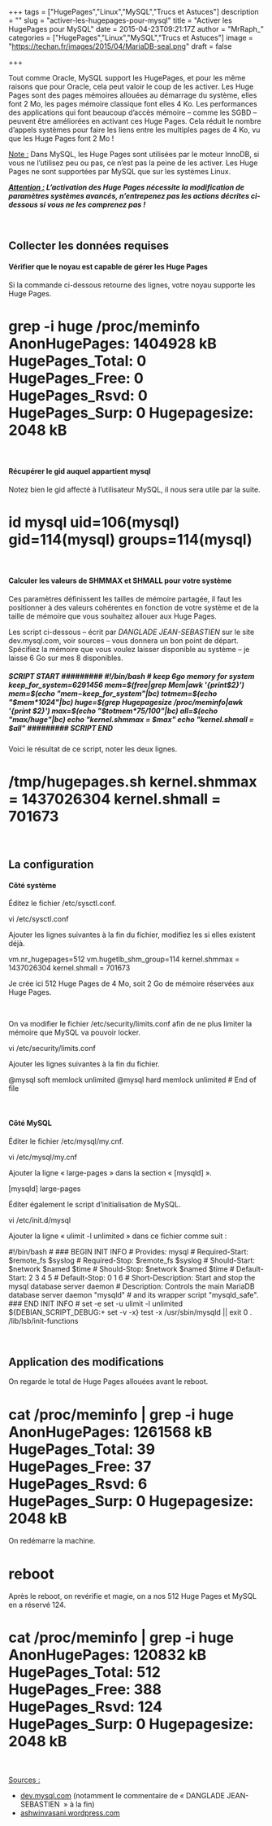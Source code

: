 +++
tags = ["HugePages","Linux","MySQL","Trucs et Astuces"]
description = ""
slug = "activer-les-hugepages-pour-mysql"
title = "Activer les HugePages pour MySQL"
date = 2015-04-23T09:21:17Z
author = "MrRaph_"
categories = ["HugePages","Linux","MySQL","Trucs et Astuces"]
image = "https://techan.fr/images/2015/04/MariaDB-seal.png"
draft = false

+++


Tout comme Oracle, MySQL support les HugePages, et pour les même raisons que pour Oracle, cela peut valoir le coup de les activer. Les Huge Pages sont des pages mémoires allouées au démarrage du système, elles font 2 Mo, les pages mémoire classique font elles 4 Ko. Les performances des applications qui font beaucoup d’accès mémoire – comme les SGBD – peuvent être améliorées en activant ces Huge Pages. Cela réduit le nombre d’appels systèmes pour faire les liens entre les multiples pages de 4 Ko, vu que les Huge Pages font 2 Mo !

<span style="text-decoration: underline;">Note :</span> Dans MySQL, les Huge Pages sont utilisées par le moteur InnoDB, si vous ne l’utilisez peu ou pas, ce n’est pas la peine de les activer. Les Huge Pages ne sont supportées par MySQL que sur les systèmes Linux.

***<span style="text-decoration: underline;">Attention :</span> L’activation des Huge Pages nécessite la modification de paramètres systèmes avancés, n’entrepenez pas les actions décrites ci-dessous si vous ne les comprenez pas !***

 


## 


## Collecter les données requises

#### Vérifier que le noyau est capable de gérer les Huge Pages

Si la commande ci-dessous retourne des lignes, votre noyau supporte les Huge Pages.

# grep -i huge /proc/meminfo AnonHugePages: 1404928 kB HugePages_Total: 0 HugePages_Free: 0 HugePages_Rsvd: 0 HugePages_Surp: 0 Hugepagesize: 2048 kB

 

#### Récupérer le gid auquel appartient mysql

Notez bien le gid affecté à l’utilisateur MySQL, il nous sera utile par la suite.

# id mysql uid=106(mysql) gid=114(mysql) groups=114(mysql)

 

#### Calculer les valeurs de SHMMAX et SHMALL pour votre système

Ces paramètres définissent les tailles de mémoire partagée, il faut les positionner à des valeurs cohérentes en fonction de votre système et de la taille de mémoire que vous souhaitez allouer aux Huge Pages.

Les script ci-dessous – écrit par *DANGLADE JEAN-SEBASTIEN* sur le site dev.mysql.com, voir sources – vous donnera un bon point de départ. Spécifiez la mémoire que vous voulez laisser disponible au système – je laisse 6 Go sur mes 8 disponibles.

##### SCRIPT START ######### #!/bin/bash # keep 6go memory for system keep_for_system=6291456 mem=$(free|grep Mem|awk '{print$2}') mem=$(echo "$mem-$keep_for_system"|bc) totmem=$(echo "$mem*1024"|bc) huge=$(grep Hugepagesize /proc/meminfo|awk '{print $2}') max=$(echo "$totmem*75/100"|bc) all=$(echo "$max/$huge"|bc) echo "kernel.shmmax = $max" echo "kernel.shmall = $all" ######### SCRIPT END #########

Voici le résultat de ce script, noter les deux lignes.

# /tmp/hugepages.sh kernel.shmmax = 1437026304 kernel.shmall = 701673

 


## La configuration

#### Côté système

Éditez le fichier /etc/sysctl.conf.

vi /etc/sysctl.conf

Ajouter les lignes suivantes à la fin du fichier, modifiez les si elles existent déjà.

vm.nr_hugepages=512 vm.hugetlb_shm_group=114 kernel.shmmax = 1437026304 kernel.shmall = 701673

Je crée ici 512 Huge Pages de 4 Mo, soit 2 Go de mémoire réservées aux Huge Pages.

 

On va modifier le fichier /etc/security/limits.conf afin de ne plus limiter la mémoire que MySQL va pouvoir locker.

vi /etc/security/limits.conf

Ajouter les lignes suivantes à la fin du fichier.

@mysql soft memlock unlimited @mysql hard memlock unlimited # End of file

 

#### Côté MySQL

Éditer le fichier /etc/mysql/my.cnf.

vi /etc/mysql/my.cnf

Ajouter la ligne « large-pages » dans la section « [mysqld] ».

[mysqld] large-pages

Éditer également le script d’initialisation de MySQL.

vi /etc/init.d/mysql

Ajouter la ligne « ulimit -l unlimited » dans ce fichier comme suit :

#!/bin/bash # ### BEGIN INIT INFO # Provides: mysql # Required-Start: $remote_fs $syslog # Required-Stop: $remote_fs $syslog # Should-Start: $network $named $time # Should-Stop: $network $named $time # Default-Start: 2 3 4 5 # Default-Stop: 0 1 6 # Short-Description: Start and stop the mysql database server daemon # Description: Controls the main MariaDB database server daemon "mysqld" # and its wrapper script "mysqld_safe". ### END INIT INFO # set -e set -u ulimit -l unlimited ${DEBIAN_SCRIPT_DEBUG:+ set -v -x} test -x /usr/sbin/mysqld || exit 0 . /lib/lsb/init-functions

 


## Application des modifications

On regarde le total de Huge Pages allouées avant le reboot.

# cat /proc/meminfo | grep -i huge AnonHugePages: 1261568 kB HugePages_Total: 39 HugePages_Free: 37 HugePages_Rsvd: 6 HugePages_Surp: 0 Hugepagesize: 2048 kB

On redémarre la machine.

# reboot

Après le reboot, on revérifie et magie, on a nos 512 Huge Pages et MySQL en a réservé 124.

# cat /proc/meminfo | grep -i huge AnonHugePages: 120832 kB HugePages_Total: 512 HugePages_Free: 388 HugePages_Rsvd: 124 HugePages_Surp: 0 Hugepagesize: 2048 kB

 

<span style="text-decoration: underline;">Sources :</span>

- [dev.mysql.com](https://dev.mysql.com/doc/refman/5.0/en/large-page-support.html) (notamment le commentaire de « DANGLADE JEAN-SEBASTIEN  » à la fin)
- [ashwinvasani.wordpress.com](https://ashwinvasani.wordpress.com/2011/03/03/reserving-huge-pages-for-mysql/)


